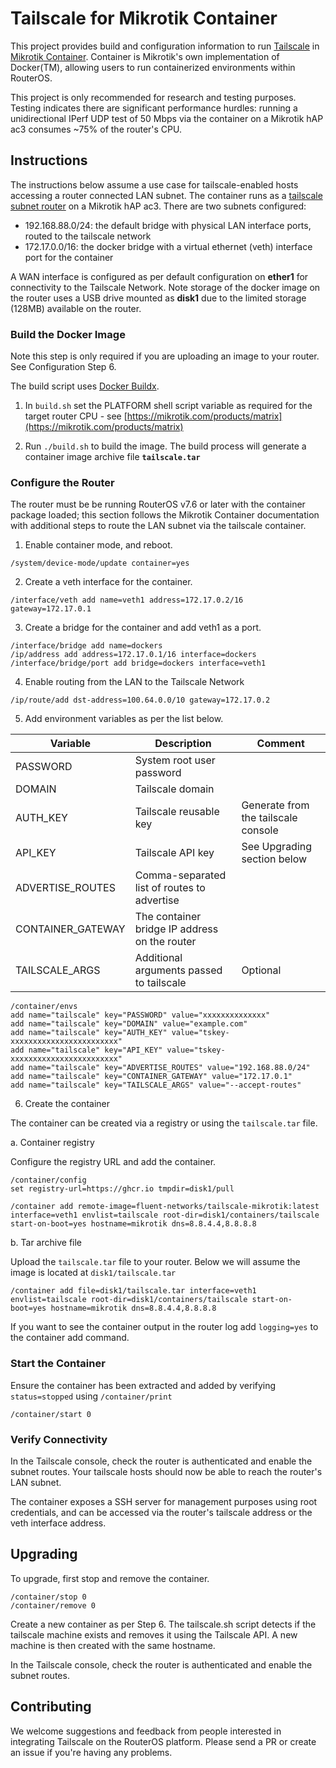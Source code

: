 # Tailscale for Mikrotik Container

This project provides build and configuration information to run [Tailscale](https://tailscale.com) in [Mikrotik Container](https://help.mikrotik.com/docs/display/ROS/Container). Container is Mikrotik's own implementation of Docker(TM), allowing users to run containerized environments within RouterOS.

This project is only recommended for research and testing purposes. Testing indicates there are significant performance hurdles: running a unidirectional IPerf UDP test of 50 Mbps via the container on a Mikrotik hAP ac3 consumes ~75% of the router's CPU.

## Instructions

The instructions below assume a use case for tailscale-enabled hosts accessing a router connected LAN subnet. The container runs as a [tailscale subnet router](https://tailscale.com/kb/1019/subnets/) on a Mikrotik hAP ac3. There are two subnets configured:

* 192.168.88.0/24: the default bridge with physical LAN interface ports, routed to the tailscale network
* 172.17.0.0/16: the docker bridge with a virtual ethernet (veth) interface port for the container

A WAN interface is configured as per default configuration on **ether1** for connectivity to the Tailscale Network. Note storage of the docker image on the router uses a USB drive mounted as **disk1** due to the limited storage (128MB) available on the router.

### Build the Docker Image

Note this step is only required if you are uploading an image to your router. See Configuration Step 6.

The build script uses [Docker Buildx](https://docs.docker.com/buildx/working-with-buildx/).

1. In `build.sh` set the PLATFORM shell script variable as required for the target router CPU - see [https://mikrotik.com/products/matrix](https://mikrotik.com/products/matrix)

2. Run `./build.sh` to build the image. The build process will generate a container image archive file **`tailscale.tar`**

### Configure the Router

The router must be be running RouterOS v7.6 or later with the container package loaded; this section follows the Mikrotik Container documentation with additional steps to route the LAN subnet via the tailscale container.


1. Enable container mode, and reboot.

```
/system/device-mode/update container=yes
```

2. Create a veth interface for the container.

```
/interface/veth add name=veth1 address=172.17.0.2/16 gateway=172.17.0.1
```

3. Create a bridge for the container and add veth1 as a port.

```
/interface/bridge add name=dockers
/ip/address add address=172.17.0.1/16 interface=dockers
/interface/bridge/port add bridge=dockers interface=veth1
```

4. Enable routing from the LAN to the Tailscale Network 

```
/ip/route/add dst-address=100.64.0.0/10 gateway=172.17.0.2
```

5. Add environment variables as per the list below.

| Variable          | Description                                   | Comment                                      |
| ----------------- | --------------------------------------------- | -------------------------------------------- |
| PASSWORD          | System root user password                     |                                              |
| DOMAIN            | Tailscale domain                              |                                              |
| AUTH_KEY          | Tailscale reusable key                        | Generate from the tailscale console          |
| API_KEY           | Tailscale API key                             | See Upgrading section below                  |
| ADVERTISE_ROUTES  | Comma-separated list of routes to advertise   |                                              |
| CONTAINER_GATEWAY | The container bridge IP address on the router |                                              |
| TAILSCALE_ARGS    | Additional arguments passed to tailscale      | Optional                                     |

```
/container/envs
add name="tailscale" key="PASSWORD" value="xxxxxxxxxxxxxx"
add name="tailscale" key="DOMAIN" value="example.com"
add name="tailscale" key="AUTH_KEY" value="tskey-xxxxxxxxxxxxxxxxxxxxxxxx"
add name="tailscale" key="API_KEY" value="tskey-xxxxxxxxxxxxxxxxxxxxxxxx"
add name="tailscale" key="ADVERTISE_ROUTES" value="192.168.88.0/24"
add name="tailscale" key="CONTAINER_GATEWAY" value="172.17.0.1"
add name="tailscale" key="TAILSCALE_ARGS" value="--accept-routes"
```

6. Create the container

The container can be created via a registry or using the `tailscale.tar` file.

a. Container registry

Configure the registry URL and add the container.

```
/container/config 
set registry-url=https://ghcr.io tmpdir=disk1/pull

/container add remote-image=fluent-networks/tailscale-mikrotik:latest interface=veth1 envlist=tailscale root-dir=disk1/containers/tailscale start-on-boot=yes hostname=mikrotik dns=8.8.4.4,8.8.8.8
```

b. Tar archive file

Upload the `tailscale.tar` file to your router. Below we will assume the image is located at `disk1/tailscale.tar`

```
/container add file=disk1/tailscale.tar interface=veth1 envlist=tailscale root-dir=disk1/containers/tailscale start-on-boot=yes hostname=mikrotik dns=8.8.4.4,8.8.8.8
```

If you want to see the container output in the router log add `logging=yes` to the container add command. 

### Start the Container

Ensure the container has been extracted and added by verifying `status=stopped` using `/container/print` 

```
/container/start 0
```

### Verify Connectivity

In the Tailscale console, check the router is authenticated and enable the subnet routes. Your tailscale hosts should now be able to reach the router's LAN subnet. 

The container exposes a SSH server for management purposes using root credentials, and can be accessed via the router's tailscale address or the veth interface address.

## Upgrading

To upgrade, first stop and remove the container.

```
/container/stop 0
/container/remove 0
```

Create a new container as per Step 6. The tailscale.sh script detects if the tailscale machine exists and removes it using the Tailscale API. A new machine is then created with the same hostname.

In the Tailscale console, check the router is authenticated and enable the subnet routes.

## Contributing

We welcome suggestions and feedback from people interested in integrating Tailscale on the RouterOS platform. Please send a PR or create an issue if you're having any problems.



